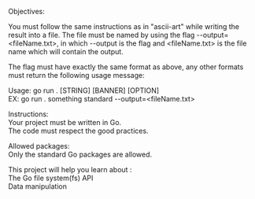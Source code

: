 Objectives:

You must follow the same instructions as in "ascii-art" while writing the result into a file.
The file must be named by using the flag --output=<fileName.txt>, in which --output is the flag and <fileName.txt> is the file name which will contain the output.

The flag must have exactly the same format as above, any other formats must return the following usage message:  

Usage: go run . [STRING] [BANNER] [OPTION]\
EX: go run . something standard --output=<fileName.txt>


Instructions:\
Your project must be written in Go.\
The code must respect the good practices.


Allowed packages:\
Only the standard Go packages are allowed.



This project will help you learn about :\
The Go file system(fs) API\
Data manipulation

